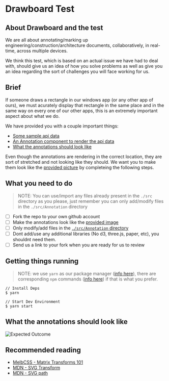 # Drawboard Test

## About Drawboard and the test

We are all about annotating/marking up engineering/construction/architecture documents, collaboratively, in real-time, across multiple devices.

We think this test, which is based on an actual issue we have had to deal with, should give us an idea of how you solve problems as well as give you an idea regarding the sort of challenges you will face working for us.

## Brief

If someone draws a rectangle in our windows app (or any other app of ours), we must acurately display that rectangle in the same place and in the same way on every one of our other apps, this is an extremely important aspect about what we do.

We have provided you with a couple important things:
- [Some sample api data](https://github.com/DrawboardLtd/frontend-test/blob/master/src/annotation_api_data.js)
- [An Annotation component to render the api data](https://github.com/DrawboardLtd/frontend-test/blob/master/src/Annotation/index.js)
- [What the annotations should look like](https://github.com/DrawboardLtd/frontend-test#what-the-annotations-should-look-like)

Even though the annotations are rendering in the correct location, they are sort of stretched and not looking like they should. We want you to make them look like the [provided picture]((https://github.com/DrawboardLtd/frontend-test#what-the-annotations-should-look-like)) by completeing the following steps.

## What you need to do

> NOTE: You can use/import any files already present in the `./src` directory as you please, just remember you can only add/modify files in the `./src/Annotation` directory

- [ ] Fork the repo to your own github account
- [ ] Make the annotations look like the [provided image]((https://github.com/DrawboardLtd/frontend-test#what-the-annotations-should-look-like))
- [ ] Only modify/add files in the [`./src/Annotation` directory](https://github.com/DrawboardLtd/frontend-test/tree/master/src/Annotation)
- [ ] Dont add/use any additional libraries (No d3, three.js, paper, etc), you shouldnt need them.
- [ ] Send us a link to your fork when you are ready for us to review

## Getting things running

> NOTE: we use `yarn` as our package manager ([info here](https://yarnpkg.com/)), there are corresponding `npm` commands ([info here](https://yarnpkg.com/en/docs/migrating-from-npm#toc-cli-commands-comparison)) if that is what you prefer.

```
// Install Deps
$ yarn

// Start Dev Environment
$ yarn start
```

## What the annotations should look like

![Expected Outcome](https://raw.githubusercontent.com/DrawboardLtd/frontend-test/master/expected.png)

## Recommended reading

- [MelbCSS - Matrix Transforms 101](https://youtu.be/hAECeSfyO9M)
- [MDN - SVG Transform](https://developer.mozilla.org/en/docs/Web/SVG/Attribute/transform)
- [MDN - SVG path](https://developer.mozilla.org/en-US/docs/Web/SVG/Tutorial/Paths)
